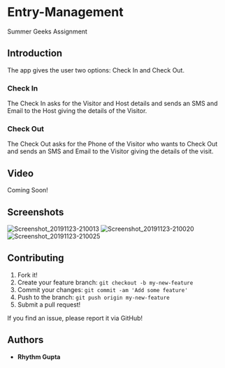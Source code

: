 # Entry-Management
Summer Geeks Assignment

## Introduction
The app gives the user two options: Check In and Check Out.

### Check In
The Check In asks for the Visitor and Host details and sends an SMS and Email to the Host giving the details of the Visitor.

### Check Out
The Check Out asks for the Phone of the Visitor who wants to Check Out and sends an SMS and Email to the Visitor giving the details of the visit.

## Video
Coming Soon!

## Screenshots
![Screenshot_20191123-210013](https://user-images.githubusercontent.com/41383322/69481132-714a3b80-0e34-11ea-8f44-e0a4953e7f8c.jpg)
![Screenshot_20191123-210020](https://user-images.githubusercontent.com/41383322/69481135-74ddc280-0e34-11ea-8ff8-7bd432d13952.jpg)
![Screenshot_20191123-210025](https://user-images.githubusercontent.com/41383322/69481139-77d8b300-0e34-11ea-9d03-40daf267354f.jpg)

## Contributing

1. Fork it!
2. Create your feature branch: `git checkout -b my-new-feature`
3. Commit your changes: `git commit -am 'Add some feature'`
4. Push to the branch: `git push origin my-new-feature`
5. Submit a pull request!

If you find an issue, please report it via GitHub!

## Authors
 
* **Rhythm Gupta** 

